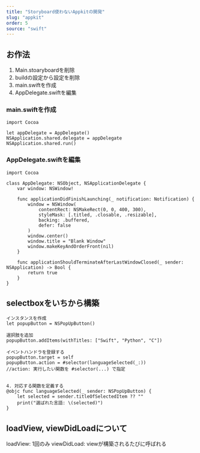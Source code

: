 ```yaml
---
title: "Storyboard使わないAppkitの開発"
slug: "appkit"
order: 5
source: "swift"
---
```


## お作法

1. Main.stoaryboardを削除
2. buildの設定から設定を削除
3. main.swiftを作成
4. AppDelegate.swiftを編集

### main.swiftを作成
```
import Cocoa

let appDelegate = AppDelegate()
NSApplication.shared.delegate = appDelegate
NSApplication.shared.run()
```

### AppDelegate.swiftを編集

```
import Cocoa

class AppDelegate: NSObject, NSApplicationDelegate {
    var window: NSWindow!

    func applicationDidFinishLaunching(_ notification: Notification) {
        window = NSWindow(
            contentRect: NSMakeRect(0, 0, 400, 300),
            styleMask: [.titled, .closable, .resizable],
            backing: .buffered,
            defer: false
        )
        window.center()
        window.title = "Blank Window"
        window.makeKeyAndOrderFront(nil)
    }

    func applicationShouldTerminateAfterLastWindowClosed(_ sender: NSApplication) -> Bool {
        return true
    }
}
```

## selectboxをいちから構築

```
インスタンスを作成
let popupButton = NSPopUpButton()

選択肢を追加
popupButton.addItems(withTitles: ["Swift", "Python", "C"])

イベントハンドラを登録する
popupButton.target = self
popupButton.action = #selector(languageSelected(_:))
//action: 実行したい関数を #selector(...) で指定


4. 対応する関数を定義する
@objc func languageSelected(_ sender: NSPopUpButton) {
    let selected = sender.titleOfSelectedItem ?? ""
    print("選ばれた言語: \(selected)")
}

```


## loadView, viewDidLoadについて

loadView: 1回のみ
viewDidLoad: viewが構築されるたびに呼ばれる

